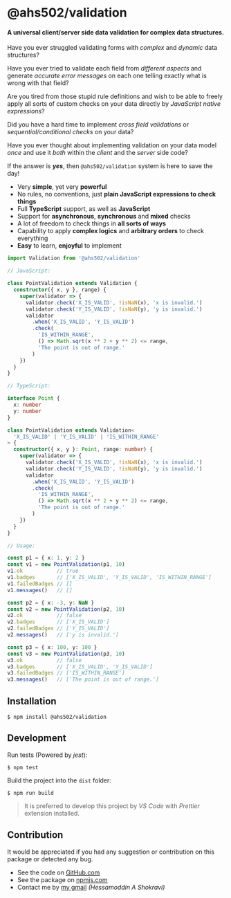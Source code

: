 # @ahs502/validation

#### A universal client/server side data validation for complex data structures.

Have you ever struggled validating forms with _complex_ and _dynamic_ data structures?

Have you ever tried to validate each field from _different aspects_ and generate _accurate error messages_ on each one telling exactly what is wrong with that field?

Are you tired from those stupid rule definitions and wish to be able to freely apply all sorts of custom checks on your data directly by _JavaScript native expressions_?

Did you have a hard time to implement _cross field validations_ or _sequential/conditional checks_ on your data?

Have you ever thought about implementing validation on your data model _once_ and use it _both_ within the _client_ and the _server_ side code?

If the answer is **_yes_**, then `@ahs502/validation` system is here to save the day!

- Very **simple**, yet very **powerful**
- No rules, no conventions, just **plain JavaScript expressions to check things**
- Full **TypeScript** support, as well as **JavaScript**
- Support for **asynchronous**, **synchronous** and **mixed** checks
- A lot of freedom to check things in **all sorts of ways**
- Capability to apply **complex logics** and **arbitrary orders** to check everything
- **Easy** to learn, **enjoyful** to implement

```typescript
import Validation from '@ahs502/validation'

// JavaScript:

class PointValidation extends Validation {
  constructor({ x, y }, range) {
    super(validator => {
      validator.check('X_IS_VALID', !isNaN(x), 'x is invalid.')
      validator.check('Y_IS_VALID', !isNaN(y), 'y is invalid.')
      validator
        .when('X_IS_VALID', 'Y_IS_VALID')
        .check(
          'IS_WITHIN_RANGE',
          () => Math.sqrt(x ** 2 + y ** 2) <= range,
          'The point is out of range.'
        )
    })
  }
}

// TypeScript:

interface Point {
  x: number
  y: number
}

class PointValidation extends Validation<
  'X_IS_VALID' | 'Y_IS_VALID' | 'IS_WITHIN_RANGE'
> {
  constructor({ x, y }: Point, range: number) {
    super(validator => {
      validator.check('X_IS_VALID', !isNaN(x), 'x is invalid.')
      validator.check('Y_IS_VALID', !isNaN(y), 'y is invalid.')
      validator
        .when('X_IS_VALID', 'Y_IS_VALID')
        .check(
          'IS_WITHIN_RANGE',
          () => Math.sqrt(x ** 2 + y ** 2) <= range,
          'The point is out of range.'
        )
    })
  }
}

// Usage:

const p1 = { x: 1, y: 2 }
const v1 = new PointValidation(p1, 10)
v1.ok           // true
v1.badges       // ['X_IS_VALID', 'Y_IS_VALID', 'IS_WITHIN_RANGE']
v1.failedBadges // []
v1.messages()   // []

const p2 = { x: -3, y: NaN }
const v2 = new PointValidation(p2, 10)
v2.ok           // false
v2.badges       // ['X_IS_VALID']
v2.failedBadges // ['Y_IS_VALID']
v2.messages()   // ['y is invalid.']

const p3 = { x: 100, y: 100 }
const v3 = new PointValidation(p3, 10)
v3.ok           // false
v3.badges       // ['X_IS_VALID', 'Y_IS_VALID']
v3.failedBadges // ['IS_WITHIN_RANGE']
v3.messages()   // ['The point is out of range.']

```

## Installation

```shell
$ npm install @ahs502/validation
```

## Development

Run tests (Powered by _jest_):

```shell
$ npm test
```

Build the project into the `dist` folder:

```shell
$ npm run build
```

> It is preferred to develop this project by _VS Code_ with _Prettier_ extension installed.

## Contribution

It would be appreciated if you had any suggestion or contribution on this package or detected any bug.

- See the code on [GitHub.com](https://github.com/ahs502/validation)
- See the package on [npmjs.com](https://www.npmjs.com/package/@ahs502/validation)
- Contact me by [my gmail](ahs502@gmail.com) _(Hessamoddin A Shokravi)_

